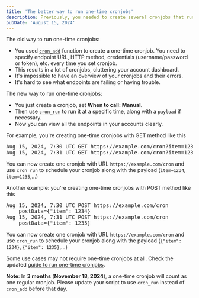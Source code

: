 ```yaml
---
title: 'The better way to run one-time cronjobs'
description: Previously, you needed to create several cronjobs that run once. Now you just need to create one cronjob, then schedule it to run along with a payload.
pubDate: 'August 15, 2024'
---
```


The old way to run one-time cronjobs:
- You used [`cron_add`](/reference/cron#cron_add) function to create a one-time cronjob.
You need to specify endpoint URL, HTTP method, credentials (username/password or token), etc. every time you set cronjob.
- This results in a lot of cronjobs, cluttering your account dashboard.
- It's impossible to have an overview of your cronjobs and their errors.
- It's hard to see what endpoints are failing or having trouble.

The new way to run one-time cronjobs:
- You just create a cronjob, set **When to call: Manual**.
- Then use [`cron_run`](/reference/cron#cron_run) to run it at a specific time, along with a `payload` if necessary.
- Now you can view all the endpoints in your accounts clearly.

For example, you're creating one-time cronjobs with GET method like this
<pre>
Aug 15, 2024, 7:30 UTC GET https://example.com/cron?item=1234
Aug 15, 2024, 7:31 UTC GET https://example.com/cron?item=1235
</pre>

You can now create one cronjob with URL 
`https://example.com/cron`
and use `cron_run` to schedule your cronjob along with the payload (`item=1234`, `item=1235`,...)

Another example: you're creating one-time cronjobs with POST method like this
<pre>
Aug 15, 2024, 7:30 UTC POST https://example.com/cron
    postData={"item": 1234}
Aug 15, 2024, 7:31 UTC POST https://example.com/cron
    postData={"item": 1235}
</pre>
You can now create one cronjob with URL 
`https://example.com/cron`
and use `cron_run` to schedule your cronjob along with the payload (`{"item": 1234}`, `{"item": 1235}`,...)

Some use cases may not require one-time cronjobs at all.
Check the updated [guide to run one-time cronjobs](/guides/one-time-cronjobs).

**Note**: In **3 months** (**November 18, 2024**), a one-time cronjob will count as one regular cronjob.
Please update your script to use `cron_run` instead of `cron_add` before that day.